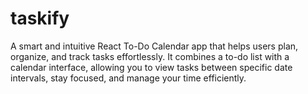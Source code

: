 # taskify
A smart and intuitive React To-Do Calendar app that helps users plan, organize, and track tasks effortlessly. It combines a to-do list with a calendar interface, allowing you to view tasks between specific date intervals, stay focused, and manage your time efficiently.
